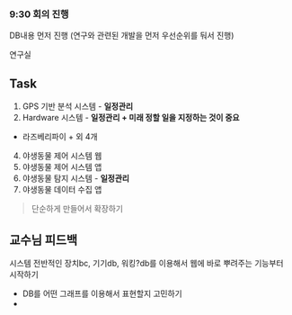 ### 9:30 회의 진행 
DB내용 먼저 진행
(연구와 관련된 개발을 먼저 우선순위를 둬서 진행)

연구실
## Task

1. GPS 기반 분석 시스템 -  **일정관리**
2. Hardware 시스템 - **일정관리 + 미래 정할 일을 지정하는 것이 중요** 
- 라즈베리파이 + 외 4개
4. 야생동물 제어 시스템 웹
5. 야생동물 제어 시스템 앱
6. 야생동물 탐지 시스템 - **일정관리**
7. 야생동물 데이터 수집 앱


> 단순하게 만들어서 확장하기

## 교수님 피드백
시스템 전반적인 장치bc, 기기db, 워킹?db를 이용해서 웹에 바로 뿌려주는 기능부터 시작하기
- DB를 어떤 그래프를 이용해서 표현할지 고민하기
- 
